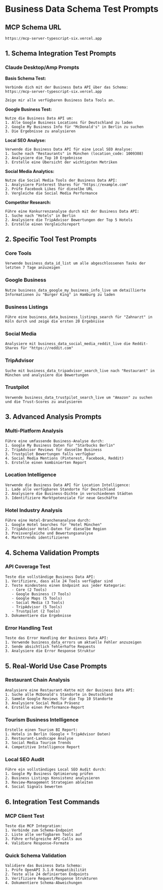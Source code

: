 # Business Data Schema Test Prompts

## MCP Schema URL
```
https://mcp-server-typescript-six.vercel.app
```

## 1. Schema Integration Test Prompts

### Claude Desktop/Amp Prompts

**Basis Schema Test:**
```
Verbinde dich mit der Business Data API über das Schema:
https://mcp-server-typescript-six.vercel.app

Zeige mir alle verfügbaren Business Data Tools an.
```

**Google Business Test:**
```
Nutze die Business Data API um:
1. Alle Google Business Locations für Deutschland zu laden
2. Google My Business Info für "McDonald's" in Berlin zu suchen
3. Die Ergebnisse zu analysieren
```

**Local SEO Analyse:**
```
Verwende die Business Data API für eine Local SEO Analyse:
1. Suche nach "Restaurants" in München (location_code: 1009308)
2. Analysiere die Top 10 Ergebnisse
3. Erstelle eine Übersicht der wichtigsten Metriken
```

**Social Media Analytics:**
```
Nutze die Social Media Tools der Business Data API:
1. Analysiere Pinterest Shares für "https://example.com"
2. Prüfe Facebook Likes für dieselbe URL
3. Vergleiche die Social Media Performance
```

**Competitor Research:**
```
Führe eine Konkurrenzanalyse durch mit der Business Data API:
1. Suche nach "Hotels" in Berlin
2. Analysiere die TripAdvisor Bewertungen der Top 5 Hotels
3. Erstelle einen Vergleichsreport
```

## 2. Specific Tool Test Prompts

### Core Tools
```
Verwende business_data_id_list um alle abgeschlossenen Tasks der letzten 7 Tage anzuzeigen
```

### Google Business
```
Nutze business_data_google_my_business_info_live um detaillierte Informationen zu "Burger King" in Hamburg zu laden
```

### Business Listings
```
Führe eine business_data_business_listings_search für "Zahnarzt" in Köln durch und zeige die ersten 20 Ergebnisse
```

### Social Media
```
Analysiere mit business_data_social_media_reddit_live die Reddit-Shares für "https://reddit.com"
```

### TripAdvisor
```
Suche mit business_data_tripadvisor_search_live nach "Restaurant" in München und analysiere die Bewertungen
```

### Trustpilot
```
Verwende business_data_trustpilot_search_live um "Amazon" zu suchen und die Trust-Scores zu analysieren
```

## 3. Advanced Analysis Prompts

### Multi-Platform Analysis
```
Führe eine umfassende Business-Analyse durch:
1. Google My Business Daten für "Starbucks Berlin"
2. TripAdvisor Reviews für dasselbe Business
3. Trustpilot Bewertungen falls verfügbar
4. Social Media Mentions (Pinterest, Facebook, Reddit)
5. Erstelle einen kombinierten Report
```

### Location Intelligence
```
Verwende die Business Data API für Location Intelligence:
1. Lade alle verfügbaren Standorte für Deutschland
2. Analysiere die Business-Dichte in verschiedenen Städten
3. Identifiziere Marktpotenziale für neue Geschäfte
```

### Hotel Industry Analysis
```
Führe eine Hotel-Branchenanalyse durch:
1. Google Hotel Searches für "Hotel München"
2. TripAdvisor Hotel-Daten für dieselbe Region
3. Preisvergleiche und Bewertungsanalyse
4. Markttrends identifizieren
```

## 4. Schema Validation Prompts

### API Coverage Test
```
Teste die vollständige Business Data API:
1. Verifiziere, dass alle 24 Tools verfügbar sind
2. Teste mindestens einen Endpoint aus jeder Kategorie:
   - Core (2 Tools)
   - Google Business (7 Tools)  
   - Google Maps (5 Tools)
   - Social Media (3 Tools)
   - TripAdvisor (5 Tools)
   - Trustpilot (2 Tools)
3. Dokumentiere die Ergebnisse
```

### Error Handling Test
```
Teste das Error Handling der Business Data API:
1. Verwende business_data_errors um aktuelle Fehler anzuzeigen
2. Sende absichtlich fehlerhafte Requests
3. Analysiere die Error Response Struktur
```

## 5. Real-World Use Case Prompts

### Restaurant Chain Analysis
```
Analysiere eine Restaurant-Kette mit der Business Data API:
1. Suche alle McDonald's Standorte in Deutschland
2. Sammle Google Reviews für die Top 10 Standorte
3. Analysiere Social Media Präsenz
4. Erstelle einen Performance-Report
```

### Tourism Business Intelligence
```
Erstelle einen Tourism BI Report:
1. Hotels in Berlin (Google + TripAdvisor Daten)
2. Restaurant-Landscape Analyse
3. Social Media Tourism Trends
4. Competitive Intelligence Report
```

### Local SEO Audit
```
Führe ein vollständiges Local SEO Audit durch:
1. Google My Business Optimierung prüfen
2. Business Listings Konsistenz analysieren
3. Review-Management Strategien ableiten
4. Social Signals bewerten
```

## 6. Integration Test Commands

### MCP Client Test
```
Teste die MCP Integration:
1. Verbinde zum Schema-Endpoint
2. Liste alle verfügbaren Tools auf
3. Führe erfolgreiche API-Calls aus
4. Validiere Response-Formate
```

### Quick Schema Validation
```
Validiere das Business Data Schema:
1. Prüfe OpenAPI 3.1.0 Kompatibilität
2. Teste alle 24 definierten Endpoints
3. Verifiziere Request/Response Strukturen
4. Dokumentiere Schema-Abweichungen
```
